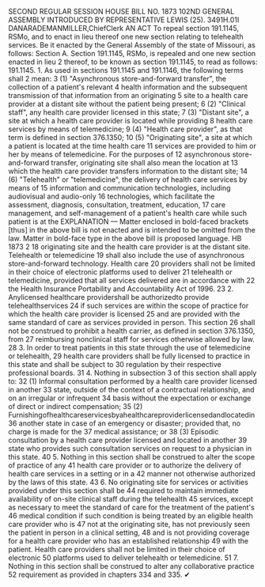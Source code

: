SECOND REGULAR SESSION
HOUSE BILL NO. 1873
102ND GENERAL ASSEMBLY
INTRODUCED BY REPRESENTATIVE LEWIS (25).
3491H.01I DANARADEMANMILLER,ChiefClerk
AN ACT
To repeal section 191.1145, RSMo, and to enact in lieu thereof one new section relating to
telehealth services.
Be it enacted by the General Assembly of the state of Missouri, as follows:
Section A. Section 191.1145, RSMo, is repealed and one new section enacted in lieu
2 thereof, to be known as section 191.1145, to read as follows:
191.1145. 1. As used in sections 191.1145 and 191.1146, the following terms shall
2 mean:
3 (1) "Asynchronous store-and-forward transfer", the collection of a patient's relevant
4 health information and the subsequent transmission of that information from an originating
5 site to a health care provider at a distant site without the patient being present;
6 (2) "Clinical staff", any health care provider licensed in this state;
7 (3) "Distant site", a site at which a health care provider is located while providing
8 health care services by means of telemedicine;
9 (4) "Health care provider", as that term is defined in section 376.1350;
10 (5) "Originating site", a site at which a patient is located at the time health care
11 services are provided to him or her by means of telemedicine. For the purposes of
12 asynchronous store-and-forward transfer, originating site shall also mean the location at
13 which the health care provider transfers information to the distant site;
14 (6) "Telehealth" or "telemedicine", the delivery of health care services by means of
15 information and communication technologies, including audiovisual and audio-only
16 technologies, which facilitate the assessment, diagnosis, consultation, treatment, education,
17 care management, and self-management of a patient's health care while such patient is at the
EXPLANATION — Matter enclosed in bold-faced brackets [thus] in the above bill is not enacted and is
intended to be omitted from the law. Matter in bold-face type in the above bill is proposed language.
HB 1873 2
18 originating site and the health care provider is at the distant site. Telehealth or telemedicine
19 shall also include the use of asynchronous store-and-forward technology. Health care
20 providers shall not be limited in their choice of electronic platforms used to deliver
21 telehealth or telemedicine, provided that all services delivered are in accordance with
22 the Health Insurance Portability and Accountability Act of 1996.
23 2. Anylicensed healthcare providershall be authorizedto provide telehealthservices
24 if such services are within the scope of practice for which the health care provider is licensed
25 and are provided with the same standard of care as services provided in person. This section
26 shall not be construed to prohibit a health carrier, as defined in section 376.1350, from
27 reimbursing nonclinical staff for services otherwise allowed by law.
28 3. In order to treat patients in this state through the use of telemedicine or telehealth,
29 health care providers shall be fully licensed to practice in this state and shall be subject to
30 regulation by their respective professional boards.
31 4. Nothing in subsection 3 of this section shall apply to:
32 (1) Informal consultation performed by a health care provider licensed in another
33 state, outside of the context of a contractual relationship, and on an irregular or infrequent
34 basis without the expectation or exchange of direct or indirect compensation;
35 (2) Furnishingofhealthcareservicesbyahealthcareproviderlicensedandlocatedin
36 another state in case of an emergency or disaster; provided that, no charge is made for the
37 medical assistance; or
38 (3) Episodic consultation by a health care provider licensed and located in another
39 state who provides such consultation services on request to a physician in this state.
40 5. Nothing in this section shall be construed to alter the scope of practice of any
41 health care provider or to authorize the delivery of health care services in a setting or in a
42 manner not otherwise authorized by the laws of this state.
43 6. No originating site for services or activities provided under this section shall be
44 required to maintain immediate availability of on-site clinical staff during the telehealth
45 services, except as necessary to meet the standard of care for the treatment of the patient's
46 medical condition if such condition is being treated by an eligible health care provider who is
47 not at the originating site, has not previously seen the patient in person in a clinical setting,
48 and is not providing coverage for a health care provider who has an established relationship
49 with the patient. Health care providers shall not be limited in their choice of electronic
50 platforms used to deliver telehealth or telemedicine.
51 7. Nothing in this section shall be construed to alter any collaborative practice
52 requirement as provided in chapters 334 and 335.
✔